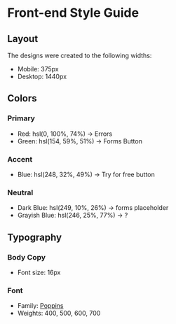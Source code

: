 # Front-end Style Guide

## Layout

The designs were created to the following widths:

- Mobile: 375px
- Desktop: 1440px

## Colors

### Primary

- Red: hsl(0, 100%, 74%) -> Errors
- Green: hsl(154, 59%, 51%) -> Forms Button

### Accent

- Blue: hsl(248, 32%, 49%) -> Try for free button

### Neutral

- Dark Blue: hsl(249, 10%, 26%) -> forms placeholder
- Grayish Blue: hsl(246, 25%, 77%) -> ?

## Typography

### Body Copy

- Font size: 16px

### Font

- Family: [Poppins](https://fonts.google.com/specimen/Poppins)
- Weights: 400, 500, 600, 700
